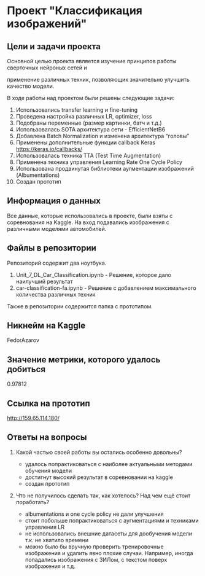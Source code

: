 # Проект "Классификация изображений"

## Цели и задачи проекта

Основной целью проекта является изучение принципов работы сверточных нейроных сетей и

применение различных техник, позволяющих значительно улучшить качество модели.

В ходе работы над проектом были решены следующие задачи:

1) Использовались transfer learning и fine-tuning
2) Проведена настройка различных LR, optimizer, loss
3) Подобраны переменные (размер картинки, батч и т.д.)
4) Использовалась SOTA архитектура сети - EfficientNetB6
5) Добавлена Batch Normalization и изменена архитектура “головы”
6) Применены дополнительные функции callback Keras https://keras.io/callbacks/
7) Использовалась техника TTA (Test Time Augmentation)
8) Применена техника управления Learning Rate One Cycle Policy
9) Использована продвинутая библиотеки аугментации изображений (Albumentations)
10) Создан прототип

## Информация о данных

Все данные, которые использовались в проекте, были взяты с соревнования на Kaggle.
На вход подавались изображения с различными моделями автомобилей.

## Файлы в репозитории

Репозиторий содержит два ноутбука.
1) Unit_7_DL_Car_Classification.ipynb - Решение, которое дало наилучший результат
2) car-classification-fa.ipynb - Решение с добавлением максимального количества различных техник

Также в репозитории содержится папка с прототипом.

## Никнейм на Kaggle

FedorAzarov

## Значение метрики, которого удалось добиться

0.97812
	
## Ссылка на прототип

http://159.65.114.180/

## Ответы на вопросы

1. Какой частью своей работы вы остались особенно довольны?

    * удалось попрактиковаться с наиболее актуальными методами обучения модели
    * достигнут высокий результат в соревновании на kaggle
    * создан прототип

2. Что не получилось сделать так, как хотелось? Над чем ещё стоит поработать?

    * albumentations и one cycle policy не дали улучшения
    * стоит побольше попрактиковаться с аугментациями и техниками управления LR
    * не использовались внешние датасеты для дообучения модели т.к. не хватило времени
    * можно было бы вручную проверить тренировочные изображения и удалить явно плохие случаи.
    Например, иногда попадались изображения с ЗИЛом, с текстом поверх изображения и т.д.